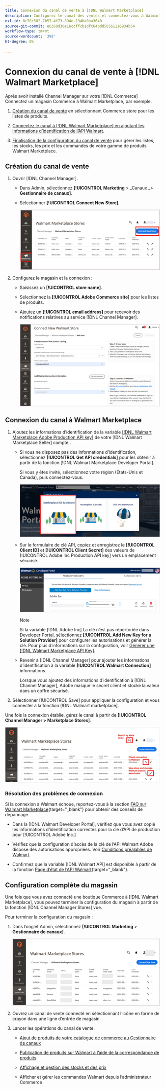 ```yaml
---
title: Connexion du canal de vente à [!DNL Walmart Marketplace]
description: Configurez le canal des ventes et connectez-vous à Walmart Marketplace.
exl-id: 8c78c582-7b57-4f73-894e-134ba0ba3640
source-git-commit: e6368d30e16ccffcb1dfc64bdd56561116934b54
workflow-type: tm+mt
source-wordcount: '398'
ht-degree: 0%

---
```



# Connexion du canal de vente à [!DNL Walmart Marketplace]

Après avoir installé Channel Manager sur votre [!DNL Commerce] Connectez un magasin Commerce à Walmart Marketplace, par exemple.

1. [Création du canal de vente](#create-the-sales-channel) en sélectionnant Commerce store pour les listes de produits.

1. [Connectez le canal à [!DNL Walmart Marketplace] en ajoutant les informations d’identification de l’API Walmart](#connect-the-channel-to-walmart-marketplace).

1. [Finalisation de la configuration du canal de vente](#complete-store-setup) pour gérer les listes, les stocks, les prix et les commandes de votre gamme de produits Walmart Marketplace.

## Création du canal de vente

1. Ouvrir [!DNL Channel Manager].

   - Dans Admin, sélectionnez **[!UICONTROL Marketing** > _Canaux _> **Gestionnaire de canaux]**.

   - Sélectionner **[!UICONTROL Connect New Store]**.

      ![Connecter Commerce Store à [!DNL Walmart Marketplace] de [!DNL Channel Manager]](assets/connect-commerce-store-to-marketplace.png)


1. Configurez le magasin et la connexion :

   - Saisissez un **[!UICONTROL store name]**.

   - Sélectionnez la **[!UICONTROL Adobe Commerce site]** pour les listes de produits.

   - Ajoutez un **[!UICONTROL email address]** pour recevoir des notifications relatives au service [!DNL Channel Manager].

      ![Configurer la connexion entre Commerce et [!DNL Walmart Marketplace] de [!DNL Channel Manager]](assets/configure-commerce-to-marketplace-connection.png)

## Connexion du canal à Walmart Marketplace

1. Ajoutez les informations d’identification de la variable [[!DNL Walmart Marketplace Adobe Production API key]](connect-marketplace.md#generate-a-walmart-marketplace-production-api-key) de votre [!DNL Walmart Marketplace Seller] compte .

   - Si vous ne disposez pas des informations d’identification, sélectionnez **[!UICONTROL Get API credentials]** pour les obtenir à partir de la fonction [!DNL Walmart Marketplace Developer Portal].

      Si vous y êtes invité, sélectionnez votre région (États-Unis et Canada), puis connectez-vous.

      ![[!DNL Walmart Marketplace] connexion au compte](assets/walmart-marketplace-login-page.png)

   - Sur le formulaire de clé API, copiez et enregistrez le **[!UICONTROL Client ID]** et **[!UICONTROL Client Secret]** des valeurs de [!UICONTROL Adobe Inc Production API key] vers un emplacement sécurisé.

      ![[!DNL Walmart Marketplace API key] page de configuration](assets/walmart-api-key-management-form.png)

      >[!NOTE]
      >
      >Si la variable [!DNL Adobe Inc] La clé n’est pas répertoriée dans Developer Portal, sélectionnez **[!UICONTROL Add New Key for a Solution Provider]** pour configurer les autorisations et générer la clé. Pour plus d’informations sur la configuration, voir [Générer une [!DNL Walmart Marketplace API Key]](walmart-prerequisites.md#generate-a-walmart-marketplace-api-key).

   - Revenir à [!DNL Channel Manager] pour ajouter les informations d’identification à la variable **[!UICONTROL Walmart Connection]** informations.

      Lorsque vous ajoutez des informations d’identification à [!DNL Channel Manager], Adobe masque le secret client et stocke la valeur dans un coffre sécurisé.

1. Sélectionner [!UICONTROL Save] pour appliquer la configuration et vous connecter à la fonction [!DNL Walmart marketplace].

Une fois la connexion établie, gérez le canal à partir de **[!UICONTROL Channel Manager > Marketplace Stores]**.

![[!DNL Walmart Marketplace API key] page de configuration](assets/manage-connected-stores.png)


### Résolution des problèmes de connexion

Si la connexion à Walmart échoue, reportez-vous à la section [FAQ sur Walmart Marketplace](https://developer.walmart.com/faq/us/faq-auth/){target=&quot;_blank&quot;} pour obtenir des conseils de dépannage.

- Dans la [!DNL Walmart Developer Portal], vérifiez que vous avez copié les informations d’identification correctes pour la clé d’API de production pour [!UICONTROL Adobe Inc.]

- Vérifiez que la configuration d’accès de la clé de l’API Walmart Adobe dispose des autorisations appropriées. Voir [Conditions préalables de Walmart](walmart-prerequisites.md##generate-a-walmart-marketplace-api-key).

- Confirmez que la variable [!DNL Walmart API] est disponible à partir de la fonction [Page d’état de l’API Walmart](https://developer.walmart.com/us/whats-new/new-api-status-information-now-available/){target=&quot;_blank&quot;}.

## Configuration complète du magasin

Une fois que vous avez connecté une boutique Commerce à [!DNL Walmart Marketplace], vous pouvez terminer la configuration du magasin à partir de la fonction [!DNL Channel Manager Stores] vue.

Pour terminer la configuration du magasin :

1. Dans l’onglet Admin, sélectionnez **[!UICONTROL Marketing** > **Gestionnaire de canaux**].

   ![[!DNL Walmart Marketplace API key] page de configuration](assets/connect-commerce-store-config.png)

1. Ouvrez un canal de vente connecté en sélectionnant l’icône en forme de crayon dans une ligne d’entrée de magasin.

1. Lancer les opérations du canal de vente.

   - [Ajout de produits de votre catalogue de commerce au Gestionnaire de canaux](add-products-to-connected-channel.md)

   - [Publication de produits sur Walmart à l’aide de la correspondance de produits](publish-listings-to-marketplace.md)

   - [Affichage et gestion des stocks et des prix](inventory-and-price-updates.md)

   - Afficher et gérer les commandes Walmart depuis l’administrateur Commerce
